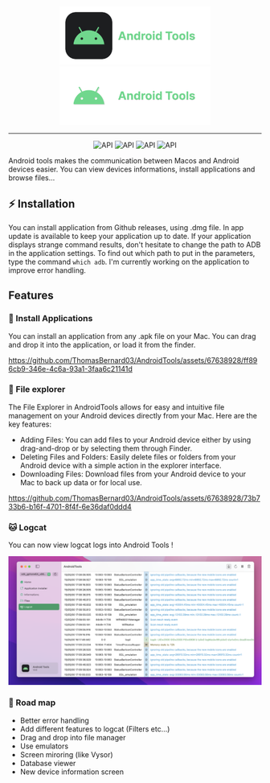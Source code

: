 <p align="center">
  <img width="300" alt="Android tools logo" src= "./Documentation/light-banner.png#gh-light-mode-only"/>
  <img width="300" alt="Android tools logo" src= "./Documentation/dark-banner.png#gh-dark-mode-only"/>
</p>

---
<p align="center">
   <img alt="API" src="https://github.com/ThomasBernard03/AndroidTools/actions/workflows/main.yml/badge.svg?branch=main"/>
  <img alt="API" src="https://img.shields.io/badge/language-swift-orange"/>
  <img alt="API" src="https://img.shields.io/badge/UI%20framework-SwiftUI-orange"/> 
  <img alt="API" src="https://img.shields.io/badge/plateform-Macos-blue"/> 
</p>


Android tools makes the communication between Macos and Android devices easier. You can view devices informations, install applications and browse files...

## ⚡️ Installation

You can install application from Github releases, using .dmg file. In app update is available to keep your application up to date.
If your application displays strange command results, don't hesitate to change the path to ADB in the application settings. To find out which path to put in the parameters, type the command `which adb`. I'm currently working on the application to improve error handling.

## Features

### 💾 Install Applications 

You can install an application from any .apk file on your Mac. You can drag and drop it into the application, or load it from the finder.

https://github.com/ThomasBernard03/AndroidTools/assets/67638928/ff896cb9-346e-4c6a-93a1-3faa6c21141d

### 📁 File explorer

The File Explorer in AndroidTools allows for easy and intuitive file management on your Android devices directly from your Mac. Here are the key features:

- Adding Files: You can add files to your Android device either by using drag-and-drop or by selecting them through Finder.
- Deleting Files and Folders: Easily delete files or folders from your Android device with a simple action in the explorer interface.
- Downloading Files: Download files from your Android device to your Mac to back up data or for local use.


https://github.com/ThomasBernard03/AndroidTools/assets/67638928/73b733b6-b16f-4701-8f4f-6e36daf0ddd4


### 🐱 Logcat

You can now view logcat logs into Android Tools !

<img alt="Android tools logo" src= "./Documentation/logcat.png"/>


### 🚀 Road map

- Better error handling
- Add different features to logcat (Filters etc...)
- Drag and drop into file manager
- Use emulators
- Screen miroring (like Vysor)
- Database viewer
- New device information screen
